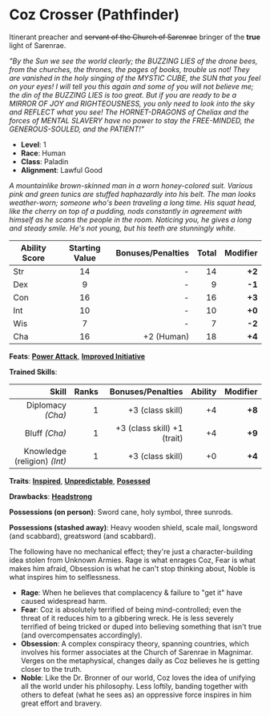 # Coz Crosser (Pathfinder)

Itinerant preacher and ~~servant of the Church of Sarenrae~~ bringer of the **true** light of Sarenrae.

*"By the Sun we see the world clearly; the BUZZING LIES of the drone bees, from the churches, the thrones, the pages of books, trouble us not! They are vanished in the holy singing of the MYSTIC CUBE, the SUN that you feel on your eyes! I will tell you this again and some of you will not believe me; the din of the BUZZING LIES is too great. But if you are ready to be a MIRROR OF JOY and RIGHTEOUSNESS, you only need to look into the sky and REFLECT what you see! The HORNET-DRAGONS of Cheliax and the forces of MENTAL SLAVERY have no power to stay the FREE-MINDED, the GENEROUS-SOULED, and the PATIENT!"*

  * **Level**: 1
  * **Race**: Human
  * **Class**: Paladin
  * **Alignment**: Lawful Good

*A mountainlike brown-skinned man in a worn honey-colored suit. Various pink and green tunics are stuffed haphazardly into his belt. The man looks weather-worn; someone who's been traveling a long time. His squat head, like the cherry on top of a pudding, nods constantly in agreement with himself as he scans the people in the room. Noticing you, he gives a long and steady smile. He's not young, but his teeth are stunningly white.*

| Ability Score | Starting Value | Bonuses/Penalties  |  Total  | Modifier |
| ------------- |:--------------:| ------------------:|--------:|---------:|
| Str           | 14             | -                  | 14      | **+2**   |
| Dex           | 9              | -                  | 9       | **-1**   |
| Con           | 16             | -                  | 16      | **+3**   |
| Int           | 10             | -                  | 10      | **+0**   |
| Wis           | 7              | -                  | 7       | **-2**   |
| Cha           | 16             | +2 (Human)         | 18      | **+4**   |

**Feats**: [**Power Attack**](http://www.d20pfsrd.com/feats/combat-feats/power-attack-combat---final), [**Improved Initiative**](http://www.d20pfsrd.com/feats/combat-feats/improved-initiative-combat---final)
      
**Trained Skills**:

| Skill                        | Ranks         | Bonuses/Penalties            |  Ability| Modifier |
| ----------------------------:|--------------:| ----------------------------:|--------:|---------:|
| Diplomacy *(Cha)*            | 1             | +3 (class skill)             | +4      | **+8**   |
| Bluff *(Cha)*                | 1             | +3 (class skill) +1 (trait)  | +4      | **+9**   |
| Knowledge (religion) *(Int)* | 1             | +3 (class skill)             | +0      | **+4**   |

**Traits**: [**Inspired**](http://www.d20pfsrd.com/traits/faith-traits/inspired), [**Unpredictable**](http://www.d20pfsrd.com/traits/social-traits/unpredictable), [**Posessed**](http://www.d20pfsrd.com/traits/magic-traits/possessed)

**Drawbacks**: [**Headstrong**](http://www.d20pfsrd.com/traits/drawbacks/headstrong)

**Possessions (on person)**: Sword cane, holy symbol, three sunrods.

**Possessions (stashed away)**: Heavy wooden shield, scale mail, longsword (and scabbard), greatsword (and scabbard).

The following have no mechanical effect; they're just a character-building idea stolen from Unknown Armies. Rage is what enrages Coz, Fear is what makes him afraid, Obsession is what he can't stop thinking about, Noble is what inspires him to selflessness.

  * **Rage**: When he believes that complacency & failure to "get it" have caused widespread harm. 
  * **Fear**: Coz is absolutely terrified of being mind-controlled; even the threat of it reduces him to a gibbering wreck. He is less severely terrified of being tricked or duped into believing something that isn't true (and overcompensates accordingly).
  * **Obsession**: A complex conspiracy theory, spanning countries, which involves his former associates at the Church of Sarenrae in Magnimar. Verges on the metaphysical, changes daily as Coz believes he is getting closer to the truth.
  * **Noble**: Like the Dr. Bronner of our world, Coz loves the idea of unifying all the world under his philosophy. Less loftily, banding together with others to defeat (what he sees as) an oppressive force inspires in him great effort and bravery.
